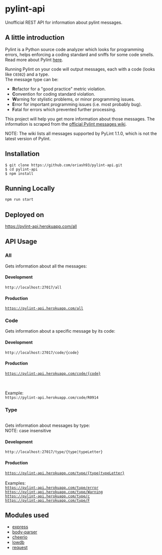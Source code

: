# pylint-api
Unofficial REST API for information about pylint messages.

## A little introduction

Pylint is a Python source code analyzer which looks for programming errors, helps enforcing a coding standard and sniffs for some code smells.
Read more about Pylint [here](https://github.com/PyCQA/pylint).

Running Pylint on your code will output messages, each with a code (looks like <code>C0302</code>) and a type.
<br>The message type can be:
<br>

* **R**efactor for a "good practice" metric violation.
* **C**onvention for coding standard violation.
* **W**arning for stylistic problems, or minor programming issues.
* **E**rror for important programming issues (i.e. most probably bug).
* **F**atal for errors which prevented further processing.

This project will help you get more information about those messages.
The information is scraped from the [official Pylint messages wiki](http://pylint-messages.wikidot.com).

NOTE: The wiki lists all messages supported by PyLint 1.1.0, which is not the latest version of Pylint.

## Installation
```
$ git clone https://github.com/oriash93/pylint-api.git
$ cd pylint-api
$ npm install
```

## Running Locally
```sh
npm run start
```

## Deployed on
https://pylint-api.herokuapp.com/all

## API Usage
### All
Gets information about all the messages:
#### Development
<code>http://localhost:27017/all</code>
#### Production
<code>https://pylint-api.herokuapp.com/all</code>

### Code
Gets information about a specific message by its code:
#### Development
<code>http://localhost:27017/code/{code}</code>
#### Production
<code>https://pylint-api.herokuapp.com/code/{code}</code>

<br>
<br>Example:
<br><code>https://pylint-api.herokuapp.com/code/R0914</code>

### Type
<br>Gets information about messages by type:
<br>NOTE: case insensitive
#### Development
<code>http://localhost:27017/type/{type|typeLetter}</code>
#### Production
<code>https://pylint-api.herokuapp.com/type/{type|typeLetter}</code>
<br>
<br>Examples:
<br><code>https://pylint-api.herokuapp.com/type/error</code>
<br><code>https://pylint-api.herokuapp.com/type/Warning</code>
<br><code>https://pylint-api.herokuapp.com/type/c</code>
<br><code>https://pylint-api.herokuapp.com/type/F</code>

## Modules used
* [express](https://www.npmjs.com/package/express)
* [body-parser](https://www.npmjs.com/package/body-parser)
* [cheerio](https://www.npmjs.com/package/cheerio)
* [lowdb](https://www.npmjs.com/package/lowdb)
* [request](https://www.npmjs.com/package/request)
